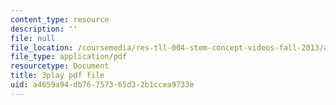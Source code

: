 ```yaml
---
content_type: resource
description: ''
file: null
file_location: /coursemedia/res-tll-004-stem-concept-videos-fall-2013/a4659a94db76757365d32b1ccea9733e_IOcrHOc23N4.pdf
file_type: application/pdf
resourcetype: Document
title: 3play pdf file
uid: a4659a94-db76-7573-65d3-2b1ccea9733e
---
```

